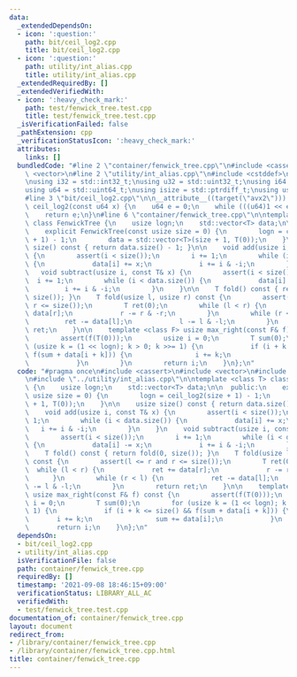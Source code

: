 ```yaml
---
data:
  _extendedDependsOn:
  - icon: ':question:'
    path: bit/ceil_log2.cpp
    title: bit/ceil_log2.cpp
  - icon: ':question:'
    path: utility/int_alias.cpp
    title: utility/int_alias.cpp
  _extendedRequiredBy: []
  _extendedVerifiedWith:
  - icon: ':heavy_check_mark:'
    path: test/fenwick_tree.test.cpp
    title: test/fenwick_tree.test.cpp
  _isVerificationFailed: false
  _pathExtension: cpp
  _verificationStatusIcon: ':heavy_check_mark:'
  attributes:
    links: []
  bundledCode: "#line 2 \"container/fenwick_tree.cpp\"\n#include <cassert>\n#include\
    \ <vector>\n#line 2 \"utility/int_alias.cpp\"\n#include <cstddef>\n#include <cstdint>\n\
    \nusing i32 = std::int32_t;\nusing u32 = std::uint32_t;\nusing i64 = std::int64_t;\n\
    using u64 = std::uint64_t;\nusing isize = std::ptrdiff_t;\nusing usize = std::size_t;\n\
    #line 3 \"bit/ceil_log2.cpp\"\n\n__attribute__((target(\"avx2\"))) constexpr u64\
    \ ceil_log2(const u64 x) {\n    u64 e = 0;\n    while (((u64)1 << e) < x) ++e;\n\
    \    return e;\n}\n#line 6 \"container/fenwick_tree.cpp\"\n\ntemplate <class T>\
    \ class FenwickTree {\n    usize logn;\n    std::vector<T> data;\n\n  public:\n\
    \    explicit FenwickTree(const usize size = 0) {\n        logn = ceil_log2(size\
    \ + 1) - 1;\n        data = std::vector<T>(size + 1, T(0));\n    }\n\n    usize\
    \ size() const { return data.size() - 1; }\n\n    void add(usize i, const T& x)\
    \ {\n        assert(i < size());\n        i += 1;\n        while (i < data.size())\
    \ {\n            data[i] += x;\n            i += i & -i;\n        }\n    }\n \
    \   void subtract(usize i, const T& x) {\n        assert(i < size());\n      \
    \  i += 1;\n        while (i < data.size()) {\n            data[i] -= x;\n   \
    \         i += i & -i;\n        }\n    }\n\n    T fold() const { return fold(0,\
    \ size()); }\n    T fold(usize l, usize r) const {\n        assert(l <= r and\
    \ r <= size());\n        T ret(0);\n        while (l < r) {\n            ret +=\
    \ data[r];\n            r -= r & -r;\n        }\n        while (r < l) {\n   \
    \         ret -= data[l];\n            l -= l & -l;\n        }\n        return\
    \ ret;\n    }\n\n    template <class F> usize max_right(const F& f) const {\n\
    \        assert(f(T(0)));\n        usize i = 0;\n        T sum(0);\n        for\
    \ (usize k = (1 << logn); k > 0; k >>= 1) {\n            if (i + k <= size() &&\
    \ f(sum + data[i + k])) {\n                i += k;\n                sum += data[i];\n\
    \            }\n        }\n        return i;\n    }\n};\n"
  code: "#pragma once\n#include <cassert>\n#include <vector>\n#include \"../bit/ceil_log2.cpp\"\
    \n#include \"../utility/int_alias.cpp\"\n\ntemplate <class T> class FenwickTree\
    \ {\n    usize logn;\n    std::vector<T> data;\n\n  public:\n    explicit FenwickTree(const\
    \ usize size = 0) {\n        logn = ceil_log2(size + 1) - 1;\n        data = std::vector<T>(size\
    \ + 1, T(0));\n    }\n\n    usize size() const { return data.size() - 1; }\n\n\
    \    void add(usize i, const T& x) {\n        assert(i < size());\n        i +=\
    \ 1;\n        while (i < data.size()) {\n            data[i] += x;\n         \
    \   i += i & -i;\n        }\n    }\n    void subtract(usize i, const T& x) {\n\
    \        assert(i < size());\n        i += 1;\n        while (i < data.size())\
    \ {\n            data[i] -= x;\n            i += i & -i;\n        }\n    }\n\n\
    \    T fold() const { return fold(0, size()); }\n    T fold(usize l, usize r)\
    \ const {\n        assert(l <= r and r <= size());\n        T ret(0);\n      \
    \  while (l < r) {\n            ret += data[r];\n            r -= r & -r;\n  \
    \      }\n        while (r < l) {\n            ret -= data[l];\n            l\
    \ -= l & -l;\n        }\n        return ret;\n    }\n\n    template <class F>\
    \ usize max_right(const F& f) const {\n        assert(f(T(0)));\n        usize\
    \ i = 0;\n        T sum(0);\n        for (usize k = (1 << logn); k > 0; k >>=\
    \ 1) {\n            if (i + k <= size() && f(sum + data[i + k])) {\n         \
    \       i += k;\n                sum += data[i];\n            }\n        }\n \
    \       return i;\n    }\n};\n"
  dependsOn:
  - bit/ceil_log2.cpp
  - utility/int_alias.cpp
  isVerificationFile: false
  path: container/fenwick_tree.cpp
  requiredBy: []
  timestamp: '2021-09-08 18:46:15+09:00'
  verificationStatus: LIBRARY_ALL_AC
  verifiedWith:
  - test/fenwick_tree.test.cpp
documentation_of: container/fenwick_tree.cpp
layout: document
redirect_from:
- /library/container/fenwick_tree.cpp
- /library/container/fenwick_tree.cpp.html
title: container/fenwick_tree.cpp
---
```

